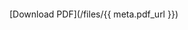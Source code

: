 
<object data="/files/{{ meta.pdf_url }}" type="application/pdf" width="700px" height="700px">
   <embed src="/files/{{ meta.pdf_url }}"></embed>
</object>

[Download PDF](/files/{{ meta.pdf_url }})